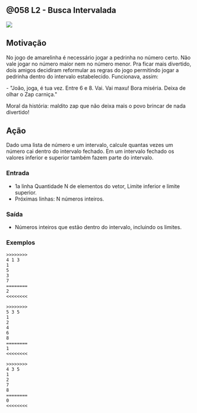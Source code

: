 ## @058 L2 - Busca Intervalada


![](https://raw.githubusercontent.com/qxcodefup/moodle/master/base/058/__capa.jpg)

[](https://raw.githubusercontent.com/qxcodefup/moodle/master/base/058/t.tio)
## Motivação

No jogo de amarelinha é necessário jogar a pedrinha no número certo. Não vale jogar no número maior nem no número menor. Pra ficar mais divertido, dois amigos decidiram reformular as regras do jogo permitindo jogar a pedrinha dentro do intervalo estabelecido. Funcionava, assim:  
  
\- "João, joga, é tua vez. Entre 6 e 8. Vai. Vai maxu! Bora miséria. Deixa de olhar o Zap carniça."  
  
Moral da história: maldito zap que não deixa mais o povo brincar de nada divertido!  

## Ação

Dado uma lista de número e um intervalo, calcule quantas vezes um número cai dentro do intervalo fechado. Em um intervalo fechado os valores inferior e superior também fazem parte do intervalo.  

### Entrada

* 1a linha Quantidade N de elementos do vetor, Limite inferior e limite superior.
* Próximas linhas: N números inteiros.

### Saída

*   Números inteiros que estão dentro do intervalo, incluindo os limites.

### Exemplos

```
>>>>>>>>
4 1 3
1
5
3
7
========
2
<<<<<<<<

>>>>>>>>
5 3 5
1
2
4
6
8
========
1
<<<<<<<<

>>>>>>>>
4 3 5
1
2
7
8
========
0
<<<<<<<<
```

